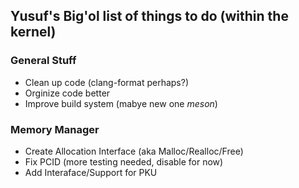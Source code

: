 ## Yusuf's Big'ol list of things to do (within the kernel)

### General Stuff
  - Clean up code (clang-format perhaps?)
  - Orginize code better
  - Improve build system (mabye new one *meson*)

### Memory Manager
  - Create Allocation Interface (aka Malloc/Realloc/Free)
  - Fix PCID (more testing needed, disable for now)
  - Add Interaface/Support for PKU

